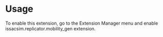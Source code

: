# Usage

To enable this extension, go to the Extension Manager menu and enable issacsim.replicator.mobility_gen extension.

